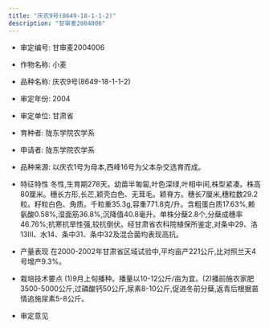 ```yaml
---
title: "庆农9号(8649-18-1-1-2)"
description: "甘审麦2004006"
---
```

* 审定编号:  甘审麦2004006

*  作物名称:  小麦

*  品种名称:  庆农9号(8649-18-1-1-2)

*  审定年份:  2004

*  审定单位:  甘肃省

* 育种者:  陇东学院农学系

*  申请者:  陇东学院农学系

*  品种来源:  以庆农1号为母本,西峰16号为父本杂交选育而成。

*  特征特性
冬性,生育期278天。幼苗半匍匐,叶色深绿,叶相中间,株型紧凑。株高80厘米。穗长方形,长芒,颖壳白色、无茸毛。颖脊方。穗长7厘米,穗粒数29.2粒。籽粒白色、角质。千粒重35.3g,容重771.8克/升。含粗蛋白质17.63%,赖氨酸0.58%,湿面筋36.8%,沉降值40.8毫升。单株分蘖2.8个,分蘖成穗率46.76%;抗寒抗旱性强,较抗倒伏。经甘肃省农科院植保所鉴定,对条中29、洛13Ⅲ、水14、条中31、条中32及混合菌均表现高抗。

*  产量表现
在2000-2002年甘肃省区域试验中,平均亩产221公斤,比对照兰天4号增产9.3%。

*  栽培技术要点
(1)9月上旬播种。播量以10-12公斤/亩为宜。(2)播前施农家肥3500-5000公斤,过磷酸钙50公斤,尿素8-10公斤,促进冬前分蘖,返青后根据苗情追施尿素5-8公斤。

*  审定意见

